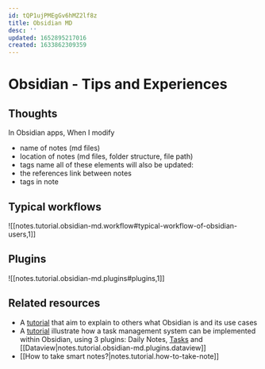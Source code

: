 ```yaml
---
id: tQP1ujPMEgGv6hMZ2lf8z
title: Obsidian MD
desc: ''
updated: 1652895217016
created: 1633862309359
---
```

# Obsidian - Tips and Experiences

## Thoughts

In Obsidian apps, When I modify
- name of notes (md files)
- location of notes (md files, folder structure, file path)
- tags name
all of these elements will also be updated:
- the references link between notes
- tags in note

## Typical workflows

![[notes.tutorial.obsidian-md.workflow#typical-workflow-of-obsidian-users,1]]

## Plugins

![[notes.tutorial.obsidian-md.plugins#plugins,1]]

## Related resources 

- A [tutorial](https://tfthacker.medium.com/obsidian-understanding-its-core-design-principles-7f3fafbd6e36) that aim to explain to others what Obsidian is and its use cases
- A [tutorial](https://forum.obsidian.md/t/my-task-management-system/36198) illustrate how a task management system can be implemented within Obsidian, using 3 plugins: Daily Notes, [Tasks](https://github.com/schemar/obsidian-tasks) and [[Dataview|notes.tutorial.obsidian-md.plugins.dataview]]
- [[How to take smart notes?|notes.tutorial.how-to-take-note]]